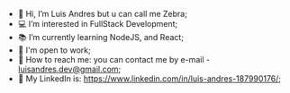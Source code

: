 - 👋 Hi, I’m Luis Andres but u can call me Zebra;
- 💻 I’m interested in FullStack Development;
- 📚 I’m currently learning NodeJS, and React;
- 🏢 I'm open to work;
- 📨 How to reach me: you can contact me by e-mail - luisandres.dev@gmail.com;
- 🦓 My LinkedIn is: https://www.linkedin.com/in/luis-andres-187990176/;

<!---
DrZebraZ/DrZebraZ is a ✨ special ✨ repository because its `README.md` (this file) appears on your GitHub profile.
You can click the Preview link to take a look at your changes.
--->
